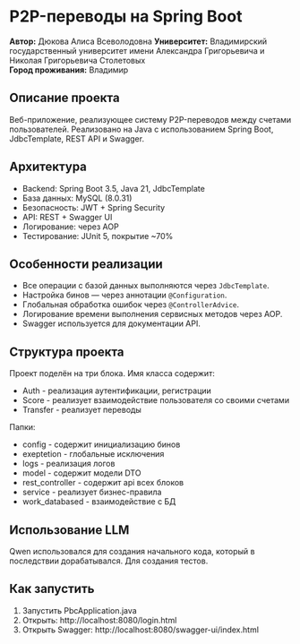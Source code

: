 # P2P-переводы на Spring Boot

**Автор:** Дюкова Алиса Всеволодовна
**Университет:** Владимирский государственный университет имени Александра Григорьевича и Николая Григорьевича Столетовых  
**Город проживания:** Владимир

## Описание проекта

Веб-приложение, реализующее систему P2P-переводов между счетами пользователей. Реализовано на Java с использованием Spring Boot, JdbcTemplate, REST API и Swagger.

## Архитектура

- Backend: Spring Boot 3.5, Java 21, JdbcTemplate
- База данных: MySQL (8.0.31)
- Безопасность: JWT + Spring Security
- API: REST + Swagger UI
- Логирование: через AOP
- Тестирование: JUnit 5, покрытие ~70%

## Особенности реализации

- Все операции с базой данных выполняются через `JdbcTemplate`.
- Настройка бинов — через аннотации `@Configuration`.
- Глобальная обработка ошибок через `@ControllerAdvice`.
- Логирование времени выполнения сервисных методов через AOP.
- Swagger используется для документации API.

## Структура проекта

Проект поделён на три блока. Имя класса содержит:
- Auth - реализация аутентификации, регистрации
- Score - реализует взаимодействие пользователя со своими счетами
- Transfer - реализует переводы

Папки:
- config - содержит инициализацию бинов
- exeptetion - глобальные исключения
- logs - реализация логов
- model - содержит модели DTO
- rest_controller - содержит api всех блоков
- service - реализует бизнес-правила
- work_databased - взаимодействие с БД

## Использование LLM

Qwen использовался для создания начального кода, который в последствии дорабатывался. Для создания тестов.

## Как запустить

1. Запустить PbcApplication.java
2. Открыть: http://localhost:8080/login.html
3. Открыть Swagger: http://localhost:8080/swagger-ui/index.html